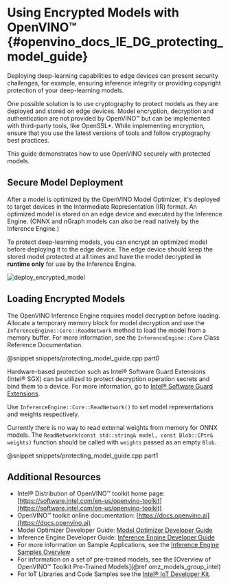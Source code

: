 # Using Encrypted Models with OpenVINO&trade;  {#openvino_docs_IE_DG_protecting_model_guide}

Deploying deep-learning capabilities to edge devices can present security
challenges, for example, ensuring inference integrity or providing copyright
protection of your deep-learning models.

One possible solution is to use cryptography to protect models as they are
deployed and stored on edge devices. Model encryption, decryption and
authentication are not provided by OpenVINO&trade; but can be implemented with
third-party tools, like OpenSSL\*. While implementing encryption, ensure that
you use the latest versions of tools and follow cryptography best practices.

This guide demonstrates how to use OpenVINO securely with protected models.

## Secure Model Deployment

After a model is optimized by the OpenVINO Model Optimizer, it's deployed
to target devices in the Intermediate Representation (IR) format. An optimized
model is stored on an edge device and executed by the Inference Engine. 
(ONNX and nGraph models can also be read natively by the Inference Engine.)

To protect deep-learning models, you can encrypt an optimized model before
deploying it to the edge device. The edge device should keep the stored model
protected at all times and have the model decrypted **in runtime only** for use
by the Inference Engine.

![deploy_encrypted_model](img/deploy_encrypted_model.png)

## Loading Encrypted Models

The OpenVINO Inference Engine requires model decryption before loading. Allocate
a temporary memory block for model decryption and use the 
`InferenceEngine::Core::ReadNetwork` method to load the model from a memory buffer.
For more information, see the `InferenceEngine::Core` Class Reference Documentation.

@snippet snippets/protecting_model_guide.cpp part0

Hardware-based protection such as Intel&reg; Software Guard Extensions
(Intel&reg; SGX) can be utilized to protect decryption operation secrets and
bind them to a device. For more information, go to [Intel&reg; Software Guard
Extensions](https://software.intel.com/en-us/sgx).

Use `InferenceEngine::Core::ReadNetwork()` to set model representations and
weights respectively.

Currently there is no way to read external weights from memory for ONNX models.
The `ReadNetwork(const std::string& model, const Blob::CPtr& weights)` function
should be called with `weights` passed as an empty `Blob`.

@snippet snippets/protecting_model_guide.cpp part1

## Additional Resources

- Intel® Distribution of OpenVINO™ toolkit home page: [https://software.intel.com/en-us/openvino-toolkit](https://software.intel.com/en-us/openvino-toolkit)
- OpenVINO™ toolkit online documentation: [https://docs.openvino.ai](https://docs.openvino.ai)
- Model Optimizer Developer Guide: [Model Optimizer Developer Guide](../MO_DG/Deep_Learning_Model_Optimizer_DevGuide.md)
- Inference Engine Developer Guide: [Inference Engine Developer Guide](OpenVINO_Runtime_User_Guide.md)
- For more information on Sample Applications, see the [Inference Engine Samples Overview](Samples_Overview.md)
- For information on a set of pre-trained models, see the [Overview of OpenVINO™ Toolkit Pre-Trained Models](@ref omz_models_group_intel)
- For IoT Libraries and Code Samples see the [Intel® IoT Developer Kit](https://github.com/intel-iot-devkit).
